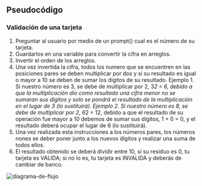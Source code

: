 ## Pseudocódigo 

### Validación de una tarjeta

1. Preguntar al usuario por medio de un prompt() cual es el número de su tarjeta.
3. Guardarlos en una variable para convertir la cifra en arreglos.
3. Invertir el orden de los arreglos.
4. Una vez invertida la cifra, todos los numero que se encuentren en las posiciones pares se deben multiplicar por dos y si su resultado es igual o mayor a 10 se deben de sumar los dígitos de su resultado.
Ejemplo 1. Si nuestro número es 3, se debe de multiplicar por 2, 3*2 = 6, debido a que la multiplicación dio como resultado una cifra menor no se sumaran sus dígitos y solo se pondrá el resultado de la multiplicación en el lugar de 3 (lo sustituirá). 
Ejemplo 2. Si nuestro número es 8, se debe de multiplicar por 2, 6*2 = 12, debido a que el resultado de su operación fue mayor a 10 debemos de sumar sus dígitos, 1 + 0 = 0, y el resultado deberá ocupar el lugar de 6 (lo sustituirá). 
5. Una vez realizada esta instrucciones a los números pares, los números nones se deber poner junto a los nuevos dígitos y realizar una suma de todos ellos.
6. El resultado obtenido se deberá  dividir entre 10, si su residuo es 0, tu tarjeta es VALIDA; si no lo es, tu tarjeta es INVALIDA y deberás de cambiar de banco. 

![diagrama-de-flujo](http://subefotos.com/ver/?3a31ba1c720ef79532ccb500468db55eo.png)
